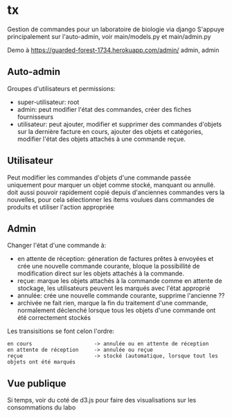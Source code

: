tx
==

Gestion de commandes pour un laboratoire de biologie via django
S'appuye principalement sur l'auto-admin, voir main/models.py et main/admin.py

Demo à https://guarded-forest-1734.herokuapp.com/admin/
admin, admin

Auto-admin
----------

Groupes d'utilisateurs et permissions:
 - super-utilisateur: root
 - admin: peut modifier l'état des commandes, créer des fiches fournisseurs 
 - utilisateur: peut ajouter, modifier et supprimer des commandes d'objets sur la dernière facture en cours, ajouter des objets et catégories, modifier l'état des objets attachés à une commande reçue.

Utilisateur
-----------

Peut modifier les commandes d'objets d'une commande passée uniquement pour marquer un objet comme stocké, manquant ou annullé.
doit aussi pouvoir rapidement copié depuis d'anciennes commandes vers la nouvelles, pour cela sélectionner les items voulues dans commandes de produits et utiliser l'action appropriée

Admin
-----

Changer l'état d'une commande à:
 - en attente de réception:     géneration de factures prêtes à envoyées et crée une nouvelle commande courante, bloque la possibillité de modification direct sur les objets attachés à la commande.
 - reçue:                       marque les objets attachés à la commande comme en attente de stockage, les utilisateurs peuvent les marqués avec l'état approprié
 - annulée:                     crée une nouvelle commande courante, supprime l'ancienne ??
 - archivée                     ne fait rien, marque la fin du traitement d'une commande, normalement déclenché lorsque tous les objets d'une commande ont été correctement stockés

Les transisitions se font celon l'ordre:

    en cours                    -> annulée ou en attente de réception
    en attente de réception     -> annulée ou reçue
    reçue                       -> stocké (automatique, lorsque tout les objets ont été marqués


Vue publique
------------

Si temps, voir du coté de d3.js pour faire des visualisations sur les consommations du labo
